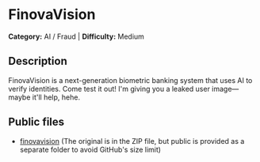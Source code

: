 # FinovaVision

**Category:** AI / Fraud | **Difficulty:** Medium

## Description

FinovaVision is a next-generation biometric banking system that uses AI to verify identities. Come test it out! I'm giving you a leaked user image—maybe it'll help, hehe.

## Public files

- [finovavision](./public/finovavision) (The original is in the ZIP file, but public is provided as a separate folder to avoid GitHub's size limit)
